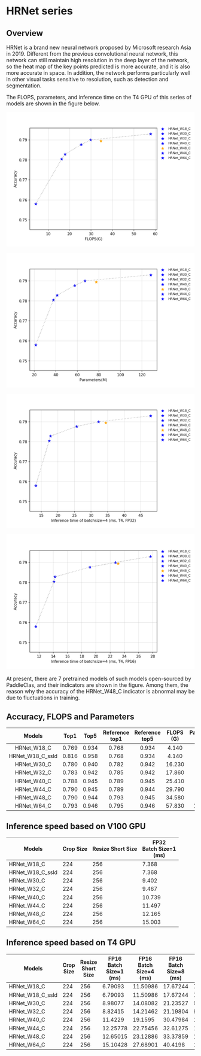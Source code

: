 # HRNet series

## Overview

HRNet is a brand new neural network proposed by Microsoft research Asia in 2019. Different from the previous convolutional neural network, this network can still maintain high resolution in the deep layer of the network, so the heat map of the key points predicted is more accurate, and it is also more accurate in space. In addition, the network performs particularly well in other visual tasks sensitive to resolution, such as detection and segmentation.

The FLOPS, parameters, and inference time on the T4 GPU of this series of models are shown in the figure below.

![](../../images/models/T4_benchmark/t4.fp32.bs4.HRNet.flops.png)

![](../../images/models/T4_benchmark/t4.fp32.bs4.HRNet.params.png)

![](../../images/models/T4_benchmark/t4.fp32.bs4.HRNet.png)

![](../../images/models/T4_benchmark/t4.fp16.bs4.HRNet.png)

At present, there are 7 pretrained models of such models open-sourced by PaddleClas, and their indicators are shown in the figure. Among them, the reason why the accuracy of the HRNet_W48_C indicator is abnormal may be due to fluctuations in training.


## Accuracy, FLOPS and Parameters

| Models      | Top1   | Top5   | Reference<br>top1 | Reference<br>top5 | FLOPS<br>(G) | Parameters<br>(M) |
|:--:|:--:|:--:|:--:|:--:|:--:|:--:|
| HRNet_W18_C | 0.769  | 0.934  | 0.768             | 0.934             | 4.140        | 21.290            |
| HRNet_W18_C_ssld | 0.816  | 0.958  | 0.768             | 0.934             | 4.140        | 21.290            |
| HRNet_W30_C | 0.780  | 0.940  | 0.782             | 0.942             | 16.230       | 37.710            |
| HRNet_W32_C | 0.783  | 0.942  | 0.785             | 0.942             | 17.860       | 41.230            |
| HRNet_W40_C | 0.788  | 0.945  | 0.789             | 0.945             | 25.410       | 57.550            |
| HRNet_W44_C | 0.790  | 0.945  | 0.789             | 0.944             | 29.790       | 67.060            |
| HRNet_W48_C | 0.790  | 0.944  | 0.793             | 0.945             | 34.580       | 77.470            |
| HRNet_W64_C | 0.793  | 0.946  | 0.795             | 0.946             | 57.830       | 128.060           |


## Inference speed based on V100 GPU

| Models      | Crop Size | Resize Short Size | FP32<br>Batch Size=1<br>(ms) |
|-------------|-----------|-------------------|--------------------------|
| HRNet_W18_C | 224       | 256               | 7.368                    |
| HRNet_W18_C_ssld | 224       | 256               | 7.368                    |
| HRNet_W30_C | 224       | 256               | 9.402                    |
| HRNet_W32_C | 224       | 256               | 9.467                    |
| HRNet_W40_C | 224       | 256               | 10.739                   |
| HRNet_W44_C | 224       | 256               | 11.497                   |
| HRNet_W48_C | 224       | 256               | 12.165                   |
| HRNet_W64_C | 224       | 256               | 15.003                   |




## Inference speed based on T4 GPU

| Models      | Crop Size | Resize Short Size | FP16<br>Batch Size=1<br>(ms) | FP16<br>Batch Size=4<br>(ms) | FP16<br>Batch Size=8<br>(ms) | FP32<br>Batch Size=1<br>(ms) | FP32<br>Batch Size=4<br>(ms) | FP32<br>Batch Size=8<br>(ms) |
|-------------|-----------|-------------------|------------------------------|------------------------------|------------------------------|------------------------------|------------------------------|------------------------------|
| HRNet_W18_C | 224       | 256               | 6.79093                      | 11.50986                     | 17.67244                     | 7.40636                      | 13.29752                     | 23.33445                     |
| HRNet_W18_C_ssld | 224       | 256               | 6.79093                      | 11.50986                     | 17.67244                     | 7.40636                      | 13.29752                     | 23.33445                     |
| HRNet_W30_C | 224       | 256               | 8.98077                      | 14.08082                     | 21.23527                     | 9.57594                      | 17.35485                     | 32.6933                      |
| HRNet_W32_C | 224       | 256               | 8.82415                      | 14.21462                     | 21.19804                     | 9.49807                      | 17.72921                     | 32.96305                     |
| HRNet_W40_C | 224       | 256               | 11.4229                      | 19.1595                      | 30.47984                     | 12.12202                     | 25.68184                     | 48.90623                     |
| HRNet_W44_C | 224       | 256               | 12.25778                     | 22.75456                     | 32.61275                     | 13.19858                     | 32.25202                     | 59.09871                     |
| HRNet_W48_C | 224       | 256               | 12.65015                     | 23.12886                     | 33.37859                     | 13.70761                     | 34.43572                     | 63.01219                     |
| HRNet_W64_C | 224       | 256               | 15.10428                     | 27.68901                     | 40.4198                      | 17.57527                     | 47.9533                      | 97.11228                     |
